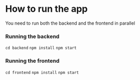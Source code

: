 # How to run the app

You need to run both the backend and the frontend in parallel

### Running the backend

`cd backend`
`npm install`
`npm start`

### Running the frontend

`cd frontend`
`npm install`
`npm start`